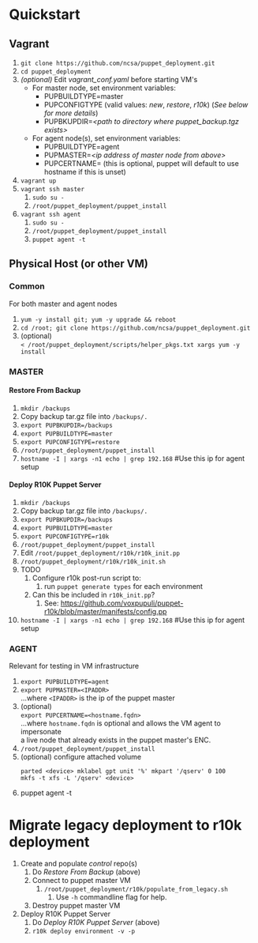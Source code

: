 # Quickstart

## Vagrant
1. `git clone https://github.com/ncsa/puppet_deployment.git`
1. `cd puppet_deployment`
1. _(optional)_ Edit _vagrant_conf.yaml_ before starting VM's
   * For master node, set environment variables:
     * PUPBUILDTYPE=master
     * PUPCONFIGTYPE (valid values: _new_, _restore_, _r10k_) (_See below for more details_)
     * PUPBKUPDIR=_\<path to directory where puppet_backup.tgz exists\>_
   * For agent node(s), set environment variables:
     * PUPBUILDTYPE=agent
     * PUPMASTER=_\<ip address of master node from above\>_
     * PUPCERTNAME=_<override hostname if desired>_ (this is optional, puppet will default to use hostname if this is unset)
1. `vagrant up`
1. `vagrant ssh master`
   1. `sudo su -`
   1. `/root/puppet_deployment/puppet_install`
1. `vagrant ssh agent`
   1. `sudo su -`
   1. `/root/puppet_deployment/puppet_install`
   1. `puppet agent -t`


## Physical Host (or other VM)
### Common
For both master and agent nodes
1. `yum -y install git; yum -y upgrade && reboot`
1. `cd /root; git clone https://github.com/ncsa/puppet_deployment.git`
1. (optional) \
   `< /root/puppet_deployment/scripts/helper_pkgs.txt xargs yum -y install`
### MASTER
#### Restore From Backup
1. `mkdir /backups`
1. Copy backup tar.gz file into `/backups/.`
1. `export PUPBKUPDIR=/backups`
1. `export PUPBUILDTYPE=master`
1. `export PUPCONFIGTYPE=restore`
1. `/root/puppet_deployment/puppet_install`
1. `hostname -I | xargs -n1 echo | grep 192.168` #Use this ip for agent setup
#### Deploy R10K Puppet Server
1. `mkdir /backups`
1. Copy backup tar.gz file into `/backups/.`
1. `export PUPBKUPDIR=/backups`
1. `export PUPBUILDTYPE=master`
1. `export PUPCONFIGTYPE=r10k`
1. `/root/puppet_deployment/puppet_install`
1. Edit `/root/puppet_deployment/r10k/r10k_init.pp`
1. `/root/puppet_deployment/r10k/r10k_init.sh`
1. TODO
   1. Configure r10k post-run script to:
      1. run `puppet generate types` for each environment
   1. Can this be included in `r10k_init.pp`?
      1. See: https://github.com/voxpupuli/puppet-r10k/blob/master/manifests/config.pp
1. `hostname -I | xargs -n1 echo | grep 192.168` #Use this ip for agent setup
### AGENT
Relevant for testing in VM infrastructure
1. `export PUPBUILDTYPE=agent`
1. `export PUPMASTER=<IPADDR>` \
    ...where `<IPADDR>` is the ip of the puppet master
1. (optional) \
   `export PUPCERTNAME=<hostname.fqdn>` \
    ...where `hostname.fqdn` is optional and allows the VM agent to impersonate \
       a live node that already exists in the puppet master's ENC.
1. `/root/puppet_deployment/puppet_install`
1. (optional) configure attached volume
   ```
   parted <device> mklabel gpt unit '%' mkpart '/qserv' 0 100
   mkfs -t xfs -L '/qserv' <device>
   ```
1. puppet agent -t

# Migrate legacy deployment to r10k deployment
1. Create and populate _control_ repo(s)
   1. Do _Restore From Backup_ (above)
   1. Connect to puppet master VM
      1. `/root/puppet_deployment/r10k/populate_from_legacy.sh`
         1. Use `-h` commandline flag for help.
   1. Destroy puppet master VM
1. Deploy R10K Puppet Server
   1. Do _Deploy R10K Puppet Server_ (above)
   1. `r10k deploy environment -v -p`

